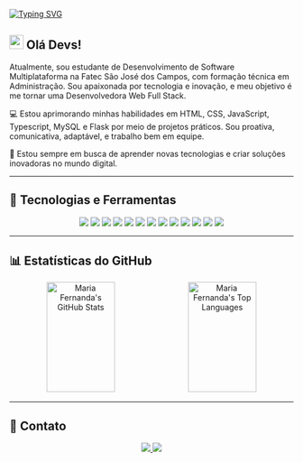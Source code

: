 
[![Typing SVG](https://readme-typing-svg.herokuapp.com/?color=a855f7&size=30&center=true&vCenter=true&width=1000&lines=Olá,+Eu+sou+a+Maria+Fernanda!+:%29)](https://git.io/typing-svg)

##  <img src="https://media.giphy.com/media/hvRJCLFzcasrR4ia7z/giphy.gif" width="25px"> Olá Devs! 

Atualmente, sou estudante de Desenvolvimento de Software Multiplataforma na Fatec São José dos Campos, com formação técnica em Administração. Sou apaixonada por tecnologia e inovação, e meu objetivo é me tornar uma Desenvolvedora Web Full Stack.

💻 Estou aprimorando minhas habilidades em HTML, CSS, JavaScript, Typescript, MySQL e Flask por meio de projetos práticos. Sou proativa, comunicativa, adaptável, e trabalho bem em equipe.

💬 Estou sempre em busca de aprender novas tecnologias e criar soluções inovadoras no mundo digital.

---

## 📌 Tecnologias e Ferramentas

<p align="center">
    <img src="https://skillicons.dev/icons?i=html">
    <img src="https://skillicons.dev/icons?i=css">
    <img src="https://skillicons.dev/icons?i=javascript">
    <img src="https://skillicons.dev/icons?i=typescript">
    <img src="https://skillicons.dev/icons?i=bootstrap">
    <img src="https://skillicons.dev/icons?i=arduino">
    <img src="https://skillicons.dev/icons?i=python">
    <img src="https://skillicons.dev/icons?i=mysql">
    <img src="https://skillicons.dev/icons?i=flask">
    <img src="https://skillicons.dev/icons?i=github">
    <img src="https://skillicons.dev/icons?i=tailwind">
    <img src="https://skillicons.dev/icons?i=figma"> 
    <img src="https://skillicons.dev/icons?i=vscode">   
</p>

---

## 📊 Estatísticas do GitHub

<div align="center">
  <img width="49%" height="195px" src="https://github-readme-stats.vercel.app/api?username=mariaflbss&show_icons=true&count_private=true&hide_border=true&title_color=a855f7&icon_color=a855f7&text_color=000000&bg_color=fdf4ff" alt="Maria Fernanda's GitHub Stats" /> 
  <img width="49%" height="195px" src="https://github-readme-stats.vercel.app/api/top-langs/?username=mariaflbss&layout=compact&hide_border=true&title_color=a855f7&text_color=000000&bg_color=fdf4ff" alt="Maria Fernanda's Top Languages" />
</div>

---

## 📩 Contato


<div align="center">
  <a href="https://www.linkedin.com/in/maria-fernanda-laboissiere-25362b353/" target="_blank">
    <img src="https://img.shields.io/badge/-LinkedIn-%23a855f7?style=for-the-badge&logo=linkedin&logoColor=white" />
  </a>
  <a href="mailto:mariaf.laboissiere@gmail.com">
    <img src="https://img.shields.io/badge/-Gmail-%23a855f7?style=for-the-badge&logo=gmail&logoColor=white" />
  </a>
</div>









